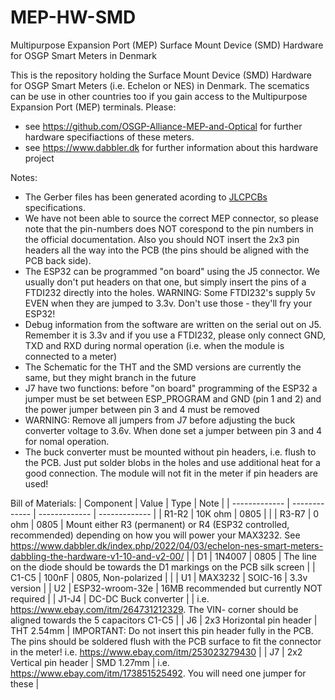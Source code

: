 # MEP-HW-SMD
Multipurpose Expansion Port (MEP) Surface Mount Device (SMD) Hardware for OSGP Smart Meters in Denmark

This is the repository holding the Surface Mount Device (SMD) Hardware for OSGP Smart Meters (i.e. Echelon or NES) in Denmark.
The scematics can be use in other countries too if you gain access to the Multipurpose Expansion Port (MEP) terminals.
Please:
- see https://github.com/OSGP-Alliance-MEP-and-Optical for further hardware specifiactions of these meters.
- see https://www.dabbler.dk for further information about this hardware project


Notes:
- The Gerber files has been generated acording to [JLCPCBs](https://jlcpcb.com/) specifications.
- We have not been able to source the correct MEP connector, so please note that the pin-numbers does NOT corespond to the pin numbers in the official documentation. Also you should NOT insert the 2x3 pin headers all the way into the PCB (the pins should be aligned with the PCB back side).
- The ESP32 can be programmed "on board" using the J5 connector. We usually don't put headers on that one, but simply insert the pins of a FTDI232 directly into the holes. WARNING: Some FTDI232's supply 5v EVEN when they are jumped to 3.3v. Don't use those - they'll fry your ESP32!
- Debug information from the software are written on the serial out on J5. Remember it is 3.3v and if you use a FTDI232, please only connect GND, TXD and RXD during normal operation (i.e. when the module is connected to a meter)
- The Schematic for the THT and the SMD versions are currently the same, but they might branch in the future
- J7 have two functions: before "on board" programming of the ESP32 a jumper must be set between ESP_PROGRAM and GND (pin 1 and 2) and the power jumper between pin 3 and 4 must be removed
- WARNING: Remove all jumpers from J7 before adjusting the buck converter voltage to 3.6v. When done set a jumper between pin 3 and 4 for nomal operation.
- The buck converter must be mounted without pin headers, i.e. flush to the PCB. Just put solder blobs in the holes and use additional heat for a good connection. The module will not fit in the meter if pin headers are used!


Bill of Materials:
| Component | Value | Type | Note |
| ------------- | ------------- | ------------- | ------------- |
| R1-R2 | 10K ohm | 0805 | |
| R3-R7 | 0 ohm | 0805 | Mount either R3 (permanent) or R4 (ESP32 controlled, recommended) depending on how you will power your MAX3232. See https://www.dabbler.dk/index.php/2022/04/03/echelon-nes-smart-meters-dabbling-the-hardware-v1-10-and-v2-00/ |
| D1 | 1N4007 | 0805 | The line on the diode should be towards the D1 markings on the PCB silk screen |
| C1-C5 | 100nF | 0805, Non-polarized | |
| U1 | MAX3232 | SOIC-16 | 3.3v version |
| U2 | ESP32-wroom-32e | 16MB recommended but currently NOT required |
| J1-J4 | DC-DC Buck converter | | i.e. https://www.ebay.com/itm/264731212329. The VIN- corner should be aligned towards the 5 capacitors C1-C5 |
| J6 | 2x3 Horizontal pin header | THT 2.54mm | IMPORTANT: Do not insert this pin header fully in the PCB. The pins should be soldered flush with the PCB surface to fit the connector in the meter! i.e. https://www.ebay.com/itm/253023279430 |
| J7 | 2x2 Vertical pin header | SMD 1.27mm | i.e. https://www.ebay.com/itm/173851525492. You will need one jumper for these |
